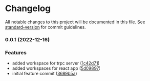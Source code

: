 # Changelog

All notable changes to this project will be documented in this file. See [standard-version](https://github.com/conventional-changelog/standard-version) for commit guidelines.

### 0.0.1 (2022-12-16)


### Features

* added workspace for trpc server ([1c42d71](https://github.com/thedent/react-trpc-serverless/commit/1c42d7190aa07054b6885e7e24f99512b9fa923d))
* added workspaces for react app ([5d09897](https://github.com/thedent/react-trpc-serverless/commit/5d098970f2d0942463188335573ea1694e2569bb))
* initial feature commit ([3689b5a](https://github.com/thedent/react-trpc-serverless/commit/3689b5ae9854e03e0a452877d4d3f58664b9ed67))
